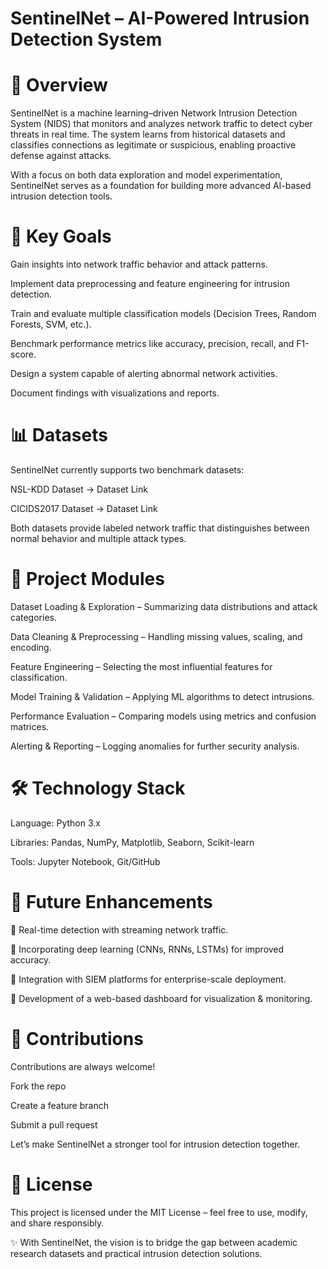 # SentinelNet – AI-Powered Intrusion Detection System

# 📌 Overview

SentinelNet is a machine learning–driven Network Intrusion Detection System (NIDS) that monitors and analyzes network traffic to detect cyber threats in real time.
The system learns from historical datasets and classifies connections as legitimate or suspicious, enabling proactive defense against attacks.

With a focus on both data exploration and model experimentation, SentinelNet serves as a foundation for building more advanced AI-based intrusion detection tools.

# 🎯 Key Goals

Gain insights into network traffic behavior and attack patterns.

Implement data preprocessing and feature engineering for intrusion detection.

Train and evaluate multiple classification models (Decision Trees, Random Forests, SVM, etc.).

Benchmark performance metrics like accuracy, precision, recall, and F1-score.

Design a system capable of alerting abnormal network activities.

Document findings with visualizations and reports.

# 📊 Datasets

SentinelNet currently supports two benchmark datasets:

NSL-KDD Dataset → Dataset Link

CICIDS2017 Dataset → Dataset Link

Both datasets provide labeled network traffic that distinguishes between normal behavior and multiple attack types.

# 🧩 Project Modules

Dataset Loading & Exploration – Summarizing data distributions and attack categories.

Data Cleaning & Preprocessing – Handling missing values, scaling, and encoding.

Feature Engineering – Selecting the most influential features for classification.

Model Training & Validation – Applying ML algorithms to detect intrusions.

Performance Evaluation – Comparing models using metrics and confusion matrices.

Alerting & Reporting – Logging anomalies for further security analysis.

# 🛠️ Technology Stack

Language: Python 3.x

Libraries: Pandas, NumPy, Matplotlib, Seaborn, Scikit-learn

Tools: Jupyter Notebook, Git/GitHub

# 🚀 Future Enhancements

🔹 Real-time detection with streaming network traffic.

🔹 Incorporating deep learning (CNNs, RNNs, LSTMs) for improved accuracy.

🔹 Integration with SIEM platforms for enterprise-scale deployment.

🔹 Development of a web-based dashboard for visualization & monitoring.

# 🤝 Contributions

Contributions are always welcome!

Fork the repo

Create a feature branch

Submit a pull request

Let’s make SentinelNet a stronger tool for intrusion detection together.

# 📜 License

This project is licensed under the MIT License – feel free to use, modify, and share responsibly.

✨ With SentinelNet, the vision is to bridge the gap between academic research datasets and practical intrusion detection solutions.

